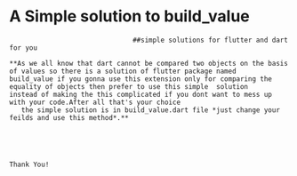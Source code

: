 # A Simple solution to build_value 
                                   ##simple solutions for flutter and dart for you
                                   
    **As we all know that dart cannot be compared two objects on the basis of values so there is a solution of flutter package named 
    build_value if you gonna use this extension only for comparing the equality of objects then prefer to use this simple  solution
    instead of making the this complicated if you dont want to mess up with your code.After all that's your choice
       the simple solution is in build_value.dart file *just change your feilds and use this method*.** 
       
       


                                                                                                            Thank You!
